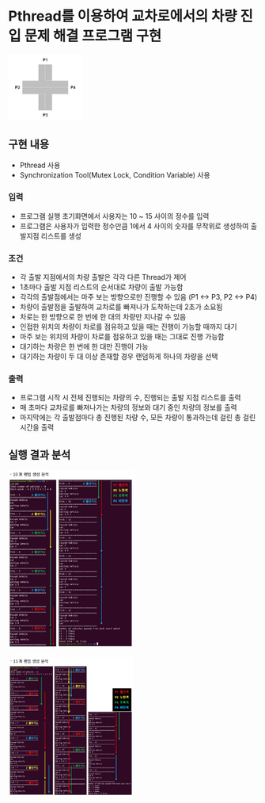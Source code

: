 # Pthread를 이용하여 교차로에서의 차량 진입 문제 해결 프로그램 구현
<img src="Capture/road.JPG" width="30%" height="30%"></img><br/>      

## 구현 내용
* Pthread 사용   
* Synchronization Tool(Mutex Lock, Condition Variable) 사용   
### 입력
* 프로그램 실행 초기화면에서 사용자는 10 ~ 15 사이의 정수를 입력
* 프로그램은 사용자가 입력한 정수만큼 1에서 4 사이의 숫자를 무작위로 생성하여 출발지점 리스트를 생성
### 조건
* 각 출발 지점에서의 차량 출발은 각각 다른 Thread가 제어
* 1초마다 출발 지점 리스트의 순서대로 차량이 출발 가능함
* 각각의 출발점에서는 마주 보는 방향으로만 진행할 수 있음 (P1 <-> P3, P2 <-> P4)
* 차량이 출발점을 출발하여 교차로를 빠져나가 도착하는데 2초가 소요됨
* 차로는 한 방향으로 한 번에 한 대의 차량만 지나갈 수 있음
* 인접한 위치의 차량이 차로를 점유하고 있을 때는 진행이 가능할 때까지 대기
* 마주 보는 위치의 차량이 차로를 점유하고 있을 때는 그대로 진행 가능함
* 대기하는 차량은 한 번에 한 대만 진행이 가능
* 대기하는 차량이 두 대 이상 존재할 경우 랜덤하게 하나의 차량을 선택
### 출력
* 프로그램 시작 시 전체 진행되는 차량의 수, 진행되는 출발 지점 리스트를 출력
* 매 초마다 교차로를 빠져나가는 차량의 정보와 대기 중인 차량의 정보를 출력
* 마지막에는 각 출발점마다 총 진행된 차량 수, 모든 차량이
통과하는데 걸린 총 걸린 시간을 출력

## 실행 결과 분석
<img src="Capture/1.JPG" width="50%" height="50%"></img><br/>      
<img src="Capture/2.JPG" width="50%" height="50%"></img><br/>
